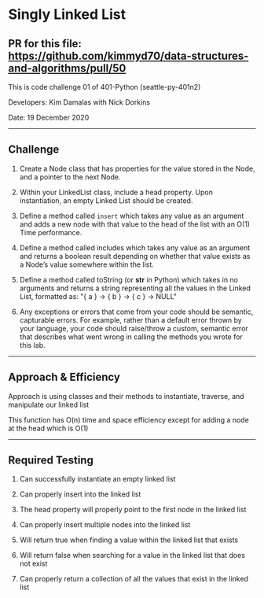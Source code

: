 # Singly Linked List

## PR for this file: https://github.com/kimmyd70/data-structures-and-algorithms/pull/50
This is code challenge 01 of 401-Python (seattle-py-401n2)

Developers: Kim Damalas with Nick Dorkins  

Date: 19 December 2020
____________________
## Challenge

1. Create a Node class that has properties for the value stored in the Node, and a pointer to the next Node.

2. Within your LinkedList class, include a head property. Upon instantiation, an empty Linked List should be created.

3. Define a method called `insert` which takes any value as an argument and adds a new node with that value to the head of the list with an O(1) Time performance.

4. Define a method called includes which takes any value as an argument and returns a boolean result depending on whether that value exists as a Node’s value somewhere within the list.

5. Define a method called toString (or __str__ in Python) which takes in no arguments and returns a string representing all the values in the Linked List, formatted as:
"{ a } -> { b } -> { c } -> NULL"

6. Any exceptions or errors that come from your code should be semantic, capturable errors. For example, rather than a default error thrown by your language, your code should raise/throw a custom, semantic error that describes what went wrong in calling the methods you wrote for this lab.
__________

## Approach & Efficiency

Approach is using classes and their methods to instantiate, traverse, and manipulate our linked list

This function has O(n) time and space efficiency except for adding a node at the head which is O(1)

_____________
## Required Testing

1. Can successfully instantiate an empty linked list

2. Can properly insert into the linked list

3. The head property will properly point to the first node in the linked list

4. Can properly insert multiple nodes into the linked list

5. Will return true when finding a value within the linked list that exists

6. Will return false when searching for a value in the linked list that does not exist

7. Can properly return a collection of all the values that exist in the linked list